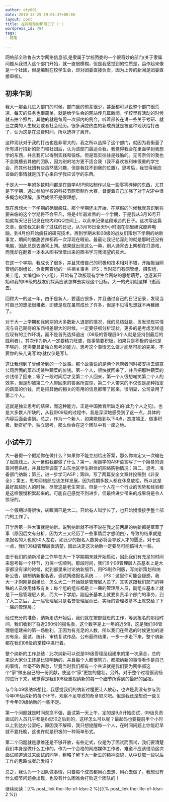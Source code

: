```yaml
---
author: ety001
date: 2010-12-25 19:01:37+00:00
layout: post
title: 在网络部的那段日子（一）
wordpress_id: 784
tags:
- 随笔

---
```


网络部全称鲁东大学网络信息部,是隶属于学校团委的一个很奇妙的部门(关于隶属问题从我进入这个部门开始，就一直很模糊，但是我感觉到的性质是，运作起来像是一个社团，但是编制在校学生会，却对团委直接负责，因为上传的新闻是团委直接审核)。

## 初来乍到

我大一那会儿进入部门的时候，部门里的前辈很少，甚至都可以说整个部门很荒凉，每天的任务也很简单，就是给学生会的网站传几篇新闻，学校里有活动的时候就去拍个照片，其他的就是每周一次部内的例会，听着部长在讲一些关于考研、就业之类的人生规划或者社会经历。很多满腔热血的新成员就是被这种现状给打击了，认为这是在浪费时间，所以选择了离开。

这种现状对于我的打击也是非常大的，我之所以选择了这个部门，就因为我衡量了所有进行招新的部门和社团后，认为该部门最适合我，我觉得我会在里面学到我想学的东西，并且我可以得到实践和锻炼。但是现实往往是残酷的。无可奈何的我也不会跳槽去其他的团队，因为别的地方更不适合我（我不喜欢权利味很重的学生会，而其他社团有些虽然感兴趣，但是我找不到我的位置），思考后，我觉得我应该做的事情就是沉下心来自学我应该学的东西。

于是大一一年的多数时间都是在自学ASP网站制作以及一些零零碎碎的东西，尤其是下学期，通过参加学校的科技节网页制作大赛，督促着自己加强了对于ASP中很多概念的理解，虽然成绩不是很理想。

现在想想大一下学期的确很疯狂。那个学期还未开始，在寒假的时候我就意识到将要来临的这个学期将不会平凡，将是4年最难熬的一个学期，于是我从3月16号开始就每天记日记发在校内和QQ空间上，以此来记录这段艰苦的日子。这次写这篇文章，促使我又翻看了过往的日记，从3月16日全天9小时泡在部里研究废弃电脑，到4月份开始疯狂的研究技术，再到学期末和08级的战友们策划下学期的纳新事宜，期间的酸甜苦辣都再一次浮现在眼前。最最让我记忆深刻的就是那时还没有电脑，因此总是去通宵上网。结果就出现这么一幕，别人通宵去上网都在打游戏，而我却在翻着一本本从图书馆借出来的图书学习我渴望的技术。

在这一个学期，我成长了很多，并且凭借自己的积极和技术相对不错，开始担当网管组的副组长，负责网管组的一些相关事务（PS：当时部门有网管组，摄影组，美工组，文编组四个小组），开始有了改版现有学生会网站的思想萌芽，也逐渐开始和我的08级的战友们探索应该怎样去实现这个目标。大一的光阴就这样飞逝而去。

回顾大一的这一年，由于是新人，要适应很多，并且通过自己的日记记录，发现当时自己的想法很稚嫩，即使是现在虽然成长了许多，但是不见得思想就不再稚嫩了。

对于大一上学期和我同期的大多数新人退部的情况，我的总结就是，当发现现实情况与自己期待的东西相差很大的时候，一定要仔细分析现状，更多的是考虑怎样适应现有的工作环境，而不是首先选择退出（08级的管理层6个人就是坚持到最后的胜利者）。其次作为新人一定要精力旺盛，做事情要积极，如果只是积极的话也是不够的，还需要具备独立思考的能力，思考这个事情怎么做才能尽可能的完美，不要你的头儿说写1你就仅仅是写1。

这让我想到了曾经听到的一个故事。那个故事说的是两个竞聘者同时被安排去调查公司后面的菜市场某种蔬菜的价钱。第一个人，很快就回来了，并且把那种蔬菜的价钱带了回来；等了一段时间后才见第二个人回来，第一个人很想嘲笑第二个人的效率，但是却被第二个人带回来的答案所震惊，第二个人带来的不仅仅是那种指定的蔬菜的价钱，而是把其他的相关的有用的信息都带了回来。很明显，公司录用了第二个人。

这就是独立思考的结果，而这种能力，正是中国教育所缺乏的(此乃个人之见)，也是大多数人所缺的，从我带09级的过程中，我是深深地感受到了这一点，具体的内容后面会讲到。总之，作为一个新人，如果能做到以下4点，态度端正、做事积极、勤奋好学、独立思考，那么你会在这个团队中有一席之地。

## 小试牛刀

大一暑假一个假期你在做什么？如果你不能立刻给出答案，那么你肯定又一次输在了起跑线上。大一暑假我都做了什么？第一，用自学的ASP语言写了一个简易的调查问卷系统，并且起草调查了山东地区学生群体的网络购物情况；第二，思考、准备部门纳新；第三，进一步学习ASP；第四，写了两篇安全文章并投稿到《非安全》；第五，思考网络部应该怎样发展。因为假期多数人都在休息放松，所以这是最好超越别人的时候，尽管这是老生常谈，但是一个人在一个行业的优势和经验都是这样慢慢积累起来的。可能自己感觉不到进步，但最终进步带来的成果将是令人惊讶的。

一个假期过得很快，转眼间已是大二，开始有人叫学长了，也开始慢慢接手整个部门的工作了。

开学后第一件大事就是纳新。说到纳新就不得不说在我之前两届的纳新都是草草了事（原因后文有分析，因为大三又经历了一些事情后才想明白），导致的结果就是来报名的人也就50人左右。如此少的报名人数势必将会导致人才的匮乏。对于这一点，我们08级管理层很清楚，因此决定这次纳新一定要尽可能搞得大一些。

由于我们的纳新准备工作早在大一下学期期末就开始启动，因此我们有充足的时间来思考每一个环节，力保一切顺利。那段时间，我们6个08管理层人员基本上是大家都没有课的时候，就到部里来讨论纳新细节，用PS制作刊版，写纳新策划和纳新公告，编制纳新报名表，调试网络报名系统……（PS：这里你可能会疑惑，我大一才刚刚是副组长，怎么大二一开始就是管理层人员了。其实这跟我们部门的特殊的人员使用体系有关：每个组的组长都是上一届的管理层人员，副组长基本上就是下一届管理层人员，而大一下学期，副组长基本上就要负责半个部门的事务，到了大二之后，上一届管理层只是名誉管理层而已，实际的管理权基本上就交给了下一届的管理层。）

经过充分的准备，纳新走访开始后，我们就在按部就班的工作，等到报名的那段时间，我们收到了将近260份的报名表，这个数字是上一年的近5倍，这是我们08管理层组建来的第一场胜利。正因为有充足的人数，所以我们在筛选的时候更加的游刃有余。面试、统计、审核复试作品、公布最终结果，一步一步走下来，整个纳新都在我们08级的掌控中进行着。

整个纳新的工作总结：此次纳新可以说是08级管理层组建来的第一次磨合，总的来说大家分工还是比较明确的，并且每个人都很努力，都把纳新的事情看作是自己的事情，丝毫不敢懈怠，毕竟当时我们都有一个共识就是我们要为网络部这个“家”做出自己的一份贡献，使这个“家”更加的健壮。另外，对于整个过程很流畅的进行下来，我觉得是我们08级重视纳新的每一个细节所得到的最好的回报。

与今年09级纳新想比，我感觉我们的纳新过程更让人放心，也许是我没有参与到今年09级纳新的每个环节，观察不足导致的断章取义吧。但是我还是想说一些关于今年09级纳新的一些不足。

第一个问题就是时间观念不强，面试第一天上午，定的是9点开始面试，09级负责面试的人员几乎都是8点50之后到的，这样怎么可以呢？最起码也要提前半个小时以上到达办公室吧，原因我不解释，我只想提醒每一个人，在时间问题上你能赶早就不要托晚，这也许就是积极的一种简单形式。

第二个问题就是思维还是不够开放，有些定式，仅是为了面试而面试，我们要清楚我们本身是做什么工作的，作为一个合格的网络媒体工作者，难道不应该借助这次面试顺道通过来面试的同学，粗略了解下大一新生的精神面貌，从中获取一些以后工作的思路或者启发吗？

总之，我认为一个团队做事情，只要每个成员都用心去想、用心去做了，我想没有什么细节问题会出现，也没有什么困难会打败这个团队的！

继续阅读：[{% post_link the-life-of-ldsn-2 %}]({% post_link the-life-of-ldsn-2 %})
